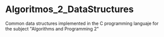 # Algoritmos_2_DataStructures
Common data structures implemented in the C programming languaje for the subject "Algorithms and Programming 2"
